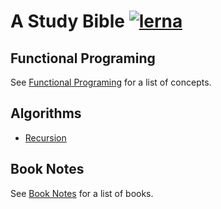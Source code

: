 # A Study Bible  [![lerna](https://img.shields.io/badge/maintained%20with-lerna-cc00ff.svg)](https://lernajs.io/)

## Functional Programing
See [Functional Programing](packages/functional-programing) for a list of concepts.

## Algorithms
* [Recursion](packages/algorithms/recursion)

## Book Notes
See [Book Notes](packages/book-notes) for a list of books.
